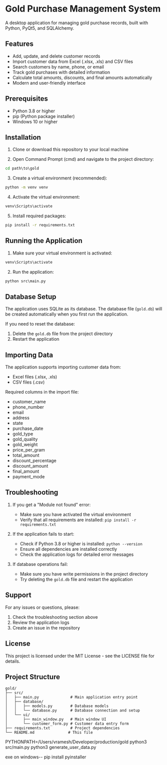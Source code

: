 # Gold Purchase Management System

A desktop application for managing gold purchase records, built with Python, PyQt5, and SQLAlchemy.

## Features

- Add, update, and delete customer records
- Import customer data from Excel (.xlsx, .xls) and CSV files
- Search customers by name, phone, or email
- Track gold purchases with detailed information
- Calculate total amounts, discounts, and final amounts automatically
- Modern and user-friendly interface

## Prerequisites

- Python 3.8 or higher
- pip (Python package installer)
- Windows 10 or higher

## Installation

1. Clone or download this repository to your local machine

2. Open Command Prompt (cmd) and navigate to the project directory:
```cmd
cd path\to\gold
```

3. Create a virtual environment (recommended):
```cmd
python -m venv venv
```

4. Activate the virtual environment:
```cmd
venv\Scripts\activate
```

5. Install required packages:
```cmd
pip install -r requirements.txt
```

## Running the Application

1. Make sure your virtual environment is activated:
```cmd
venv\Scripts\activate
```

2. Run the application:
```cmd
python src\main.py
```

## Database Setup

The application uses SQLite as its database. The database file (`gold.db`) will be created automatically when you first run the application.

If you need to reset the database:
1. Delete the `gold.db` file from the project directory
2. Restart the application

## Importing Data

The application supports importing customer data from:
- Excel files (.xlsx, .xls)
- CSV files (.csv)

Required columns in the import file:
- customer_name
- phone_number
- email
- address
- state
- purchase_date
- gold_type
- gold_quality
- gold_weight
- price_per_gram
- total_amount
- discount_percentage
- discount_amount
- final_amount
- payment_mode

## Troubleshooting

1. If you get a "Module not found" error:
   - Make sure you have activated the virtual environment
   - Verify that all requirements are installed: `pip install -r requirements.txt`

2. If the application fails to start:
   - Check if Python 3.8 or higher is installed: `python --version`
   - Ensure all dependencies are installed correctly
   - Check the application logs for detailed error messages

3. If database operations fail:
   - Make sure you have write permissions in the project directory
   - Try deleting the `gold.db` file and restart the application

## Support

For any issues or questions, please:
1. Check the troubleshooting section above
2. Review the application logs
3. Create an issue in the repository

## License

This project is licensed under the MIT License - see the LICENSE file for details.

## Project Structure
```
gold/
├── src/
│   ├── main.py              # Main application entry point
│   ├── database/
│   │   ├── models.py        # Database models
│   │   └── database.py      # Database connection and setup
│   └── ui/
│       ├── main_window.py   # Main window UI
│       └── customer_form.py # Customer data entry form
├── requirements.txt         # Project dependencies
└── README.md               # This file
``` 

PYTHONPATH=/Users/vramesh/Developer/production/gold python3 src/main.py
python3 generate_user_data.py



exe on windows--
pip install pyinstaller